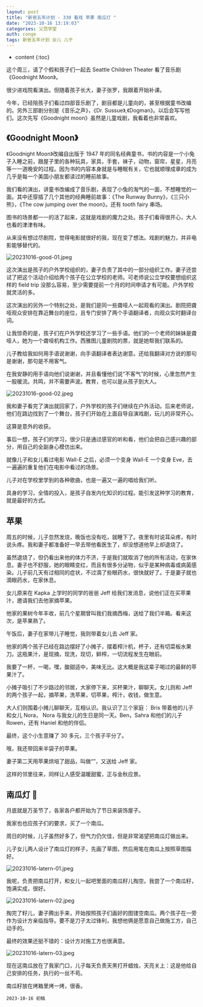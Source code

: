 ```yaml
---
layout: post
title: "新爸五年计划 - 330 看戏 苹果 南瓜灯 "
date: "2023-10-16 13:19:03"
categories: 父范学堂
auth: conge
tags: 新爸五年计划 女儿 儿子
---
```

* content
{:toc}

这个周三，请了个假和孩子们一起去 Seattle Children Theater 看了音乐剧《Goodnight Moon》。

很少进戏院看演出。但随着孩子长大，妻子张罗，我跟着开始补课。

今年，已经陪孩子们看过四部音乐剧了，剧目都是儿童向的，甚至根据童书改编的。另外三部剧分别是《音乐之声》，《Dr. Sussue》,《Dogman》。以后会写写他们。这次先写《Goodnight moon》虽然是儿童戏剧，我看着也非常喜欢。




## 《Goodnight Moon》

《Goodnight Moon》改编自出版于 1947 年的同名经典童书，书的内容是一个小兔子入睡之前，跟屋子里的各种玩具，家具，手套，袜子，动物，窗帘，星星，月亮等一一道晚安的过程。因为书的内容本身就是与睡眠有关，它也就顺理成章的成为几乎是每一个美国小朋友都读过的睡前故事。

我们看的演出，讲童书改编成了音乐剧，表现了小兔的淘气的一面，不想睡觉的一面。其中还穿插了几个其他的经典睡前故事：《The Runway Bunny》，《三只小熊》，《The cow jumping over the moon》。还有 tooth fairy 串场。

图书的场景都一一的活了起来，这就是戏剧的魔力之处。孩子们看得很开心，大人也看的津津有味。

从来没有想过尽剧院，觉得电影就很好的我，现在变了想法。戏剧的魅力，并非电影能够替代的。

![20231016-good-01.jpeg](https://s2.loli.net/2023/10/17/R4t27BArINdqfcV.jpg)

这次演出是孩子的户外学校组织的，妻子负责了其中的一部分组织工作。妻子还尝试了把这个活动介绍给两个孩子在公立学校的老师。可老师说公立学校要想组织这样的 field trip 没那么容易，至少需要提前一个月的时间申请才有可能。户外学校就灵活的多。

这次演出的另外一个特别之处，是我们是同一些聋哑人一起观看的演出。剧院把聋哑观众安排在靠近舞台的座位，且专门安排了两个手语翻译者，向观众实时翻译台词。

让我惊奇的是，孩子们在户外学校还学习了一些手语。他们的一个老师的妹妹是聋哑人，她为一个聋哑机构工作。西雅图儿童剧院的票，就是她帮我们联系的。

儿子教给我如何用手语说谢谢，向手语翻译者表达谢意。还给我翻译对方说的那句是谢谢，那句是不用客气。

在我安静的用手语向他们说谢谢，并且看懂他们说“不客气”的时候，心里忽然产生一股暖流。共鸣，并不需要声波。教育，也可以是从孩子到大人。

![20231016-good-02.jpeg](https://s2.loli.net/2023/10/17/Kq4nmwEX3uOsCMI.jpg)

我和妻子看完了演出就回家了，户外学校的孩子们继续在户外活动。后来老师说，他们在路边找到了一个舞台，孩子们开始在上面自导自演戏剧，玩儿的非常开心。

这算是意外的收获。

事后一想，孩子们的学习，很少只是通过感官的听和看，他们会把自己感兴趣的部分，用自己的全副身心模仿出来。

就像儿子和女儿看过电影 Wall-E 之后，必须一个变身 Wall-E 一个变身 Eve，去一遍遍的重复他们在电影中看过的场景。

儿子对在学校里学到的各种歌曲，也是一遍又一遍的唱给我们听。

具身的学习，全情的投入，是孩子自发内化知识的过程。能引发这种学习的教育，就是最好的方式。

## 苹果

周五的时候，儿子忽然发烧，晚饭也没有吃，就睡下了。夜里有时说耳朵疼，有时说头疼。我和妻子都准备好一早去带他看医生了，却没想道他早上却退烧了。

虽然退烧了，但仍看出来他的体力不济，于是我们就取消了他的所有活动，在家休息。妻子也不舒服，她的眼睛变红，而且有很多分泌物，似乎是某种病毒或病菌感染。儿子前几天有过相同的症状，不过滴了些眼药水，很快就好了。于是妻子就也滴眼药水，在家休息。

女儿原来在 Kapka 上学时的同学的爸爸 Jeff 给我们发消息，说他们正在买苹果汁，邀请我们去他家摘苹果。

他家的果树今年丰收，前几个星期曾叫我们我摘西梅，送给了我们半箱。看来这次，是苹果熟了。

午饭后，妻子在家带儿子睡觉，我则带着女儿去 Jeff 家。

他家的两个孩子已经在路边摆好了小摊子，摆着榨汁机，杯子，还有切菜板水果刀。这瓶果汁，是现摘，现洗，现切，鲜榨，一切流程发生在眼前。

我要了一杯，一喝，嘿，酸甜适中，美味无比。这大概是我这辈子喝过的最鲜的苹果汁了。

小摊子吸引了不少路过的邻居，大家停下来，买杯果汁，聊聊天。女儿则和 Jeff 的两个孩子一起，摘苹果，洗苹果，切苹果，榨汁，收钱，做生意。

大人们则围着小摊儿聊聊天，互相认识。我认识了三个家庭： Bris 带着他的儿子和女儿 Nora， Nora 与我女儿的生日是同一天。Ben，Sahra 和他们的儿子 Rowen，还有 Haniel 和他的伴侣。

最终，这个小生意赚了 30 多元，三个孩子平分了。

哦，我还带回来半袋子的苹果。

妻子第二天用苹果烘培了甜品，叫做“”，又送给 Jeff 家。

这样的邻里往来，同样让人感受温暖甜蜜，正与金秋应景。

## 南瓜灯 🎃

月底就是万圣节了，各家各户都开始为了节日来装饰屋子。

我家也也应孩子们的要求，买了一个南瓜。

周日的时候，儿子虽然好多了，但气力仍欠佳，但是非常渴望把南瓜灯做出来。

儿子女儿两人设计了南瓜灯的样子，先画了草图，然后用笔在南瓜上按照草图描好。

![20231016-latern-01.jpeg](https://s2.loli.net/2023/10/17/BPIqglukJtpnVRM.jpg)

我呢，负责把南瓜打开，和女儿一起吧里面的南瓜籽儿掏空。我尝了一个南瓜籽，饱满实成，很好。

![20231016-latern-02.jpeg](https://s2.loli.net/2023/10/17/DSZqzEaGXBrLRku.jpg)

掏完了籽儿，妻子腾出手来，开始按照孩子们画好的图镂空南瓜。两个孩子在一旁作为设计方亲临指导。要不是刀子太过锋利，我想他俩是愿意自己做施工方，自己动手的。

最终的效果还挺不错的：设计方对施工方也很满意。

![20231016-latern-03.jpeg](https://s2.loli.net/2023/10/17/qAujJD1MeYsKpZc.jpg)

现在这南瓜放在了我家门口，儿子每天负责天黑打开蜡烛，天亮关上：这是他给自己安排的任务，执行的一丝不苟。

南瓜籽放在烤箱里烤一烤，很香。

```
2023-10-16 初稿
```
